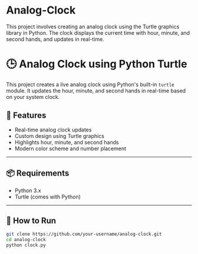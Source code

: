 # Analog-Clock
This project involves creating an analog clock using the Turtle graphics library in Python. The clock displays the current time with hour, minute, and second hands, and updates in real-time.
# 🕒 Analog Clock using Python Turtle

This project creates a live analog clock using Python's built-in `turtle` module. It updates the hour, minute, and second hands in real-time based on your system clock.


## 🚀 Features
- Real-time analog clock updates
- Custom design using Turtle graphics
- Highlights hour, minute, and second hands
- Modern color scheme and number placement

---

## 📦 Requirements

- Python 3.x
- Turtle (comes with Python)

---

## 🔧 How to Run

```bash
git clone https://github.com/your-username/analog-clock.git
cd analog-clock
python clock.py
